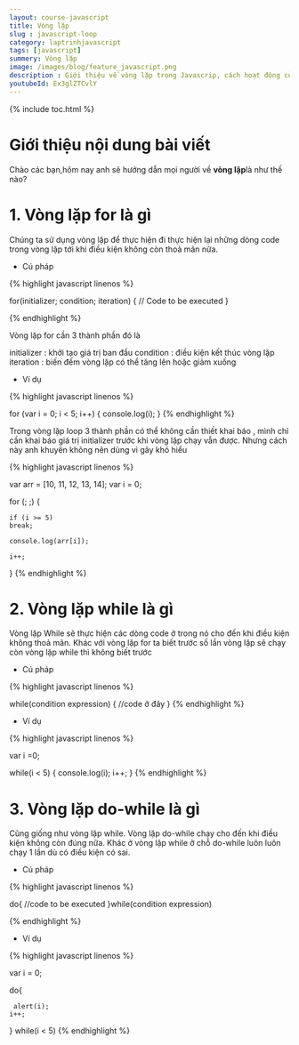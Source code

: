 ```yaml
---
layout: course-javascript
title: Vòng lặp  
slug : javascript-loop
category: laptrinhjavascript
tags: [javascript]
summery: Vòng lặp   
image: /images/blog/feature_javascript.png
description : Giới thiệu về vòng lặp trong Javascrip, cách hoạt động của vòng lặp trong Javascript
youtubeId: Ex3glZTCvlY
---
```


{% include toc.html %}

# **Giới thiệu nội dung bài viết**

Chào các bạn,hôm nay anh sẽ hướng dẫn mọi người về <b>vòng lặp</b>là như thế nào?

# **1. Vòng lặp for là gì**

Chúng ta sử dụng vòng lặp để thực hiện đi thực hiện lại những dòng code trong vòng lặp tới khi điều kiện không còn thoả mãn nữa.

- Cú pháp

{% highlight javascript  linenos %}

for(initializer; condition; iteration)
{
    // Code to be executed
}

{% endhighlight %}

Vòng lặp for cần 3 thành phần đó là

initializer : khởi tạo giá trị ban đầu
condition   : điều kiện kết thúc vòng lặp
iteration   : biến đếm vòng lặp có thể tăng lên hoặc giảm xuống

- Ví dụ

{% highlight javascript  linenos %}

for (var i = 0; i < 5; i++)
{
    console.log(i);
}
{% endhighlight %}

Trong vòng lặp loop 3 thành phần có thể không cần thiết khai báo , mình chỉ cần khai báo giá trị initializer trước khi vòng lặp chạy vẫn được. Nhưng cách này anh khuyên không nên dùng vì gây khó hiểu

{% highlight javascript  linenos %}

var arr = [10, 11, 12, 13, 14];
var i = 0;

for (; ;) {
    
    if (i >= 5)
    break;

    console.log(arr[i]);
        
    i++;
}
{% endhighlight %}

# **2. Vòng lặp while là gì**

Vòng lặp While sẽ thực hiện các dòng code ở trong nó cho đến khi điều kiện không thoả mãn. Khác với vòng lặp for ta biết trước số lần vòng lặp sẽ chạy còn vòng lặp while thì không biết trước

- Cú pháp

{% highlight javascript  linenos %}

while(condition expression)
{
    //code ở đây
}
{% endhighlight %}

- Ví dụ 

{% highlight javascript  linenos %}

var i =0;

while(i < 5)
{
    console.log(i);
    i++;
}
{% endhighlight %}

# **3. Vòng lặp do-while là gì**

Cũng giống như vòng lặp while. Vòng lặp do-while chạy cho đến khi điều kiện không còn đúng nữa. Khác ở vòng lặp while ở chỗ do-while luôn luôn chạy 1 lần dù có điều kiện có sai.

- Cú pháp

{% highlight javascript  linenos %}

do{
    //code to be executed
}while(condition expression)

{% endhighlight %}

- Ví dụ

{% highlight javascript  linenos %}

var i = 0;

do{
   
     alert(i);
    i++;

} while(i < 5)
{% endhighlight %}





